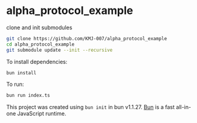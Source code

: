 # alpha_protocol_example

clone and init submodules

```bash
git clone https://github.com/KMJ-007/alpha_protocol_example
cd alpha_protocol_example
git submodule update --init --recursive
```



To install dependencies:

```bash
bun install
```

To run:

```bash
bun run index.ts
```

This project was created using `bun init` in bun v1.1.27. [Bun](https://bun.sh) is a fast all-in-one JavaScript runtime.
